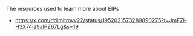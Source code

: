 The resources used to learn more about EIPs

- https://x.com/ddimitrovv22/status/1952021573289890275?t=JmFZl-H3X74ia9aIPZ67Lg&s=19